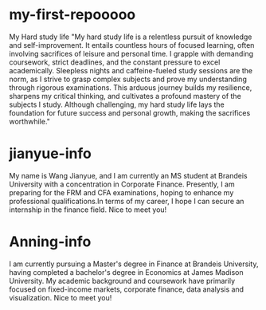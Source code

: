 # my-first-repooooo
My Hard study life
"My hard study life is a relentless pursuit of knowledge and self-improvement. It entails countless hours of focused learning, often involving sacrifices of leisure and personal time. I grapple with demanding coursework, strict deadlines, and the constant pressure to excel academically. Sleepless nights and caffeine-fueled study sessions are the norm, as I strive to grasp complex subjects and prove my understanding through rigorous examinations. This arduous journey builds my resilience, sharpens my critical thinking, and cultivates a profound mastery of the subjects I study. Although challenging, my hard study life lays the foundation for future success and personal growth, making the sacrifices worthwhile."
# jianyue-info
My name is Wang Jianyue, and I am currently an MS student at Brandeis University with a concentration in Corporate Finance. Presently, I am preparing for the FRM and CFA examinations, hoping to enhance my professional qualifications.In terms of my career, I hope I can secure an internship in the finance field. Nice to meet you!
# Anning-info
I am currently pursuing a Master's degree in Finance at Brandeis University, having completed a bachelor's degree in Economics at James Madison University. My academic background and coursework have primarily focused on fixed-income markets, corporate finance, data analysis and visualization. Nice to meet you!
